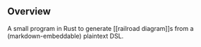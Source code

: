 ## Overview

A small program in Rust to generate [[railroad diagram]]s from a (markdown-embeddable) plaintext DSL.